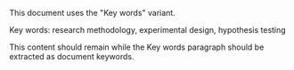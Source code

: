 This document uses the "Key words" variant.

Key words: research methodology, experimental design, hypothesis testing

This content should remain while the Key words paragraph should be extracted as document keywords.
